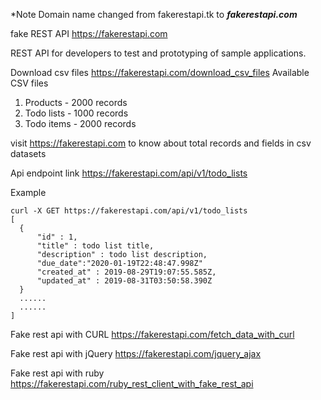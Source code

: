 *Note Domain name changed from fakerestapi.tk to ***fakerestapi.com***



fake REST API
https://fakerestapi.com

REST API for developers to test and prototyping of sample applications.

Download csv files 
https://fakerestapi.com/download_csv_files
Available CSV files

1. Products - 2000 records
2. Todo lists - 1000 records
3. Todo items - 2000 records

visit https://fakerestapi.com  to know about total records and fields in csv datasets


Api endpoint link https://fakerestapi.com/api/v1/todo_lists

Example

```
curl -X GET https://fakerestapi.com/api/v1/todo_lists
[
  {
	  "id" : 1,
	  "title" : todo list title,
	  "description" : todo list description,
	  "due_date":"2020-01-19T22:48:47.998Z"
	  "created_at" : 2019-08-29T19:07:55.585Z,
	  "updated_at" : 2019-08-31T03:50:58.390Z
  }
  ......
  ......
]
```
        



Fake rest api with CURL https://fakerestapi.com/fetch_data_with_curl

Fake rest api with jQuery https://fakerestapi.com/jquery_ajax

Fake rest api with ruby https://fakerestapi.com/ruby_rest_client_with_fake_rest_api
